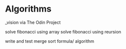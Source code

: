 # Algorithms
_vision via The Odin Project

solve fibonacci using array
solve fibonacci using reursion

write and test merge sort formula/ algorithm
